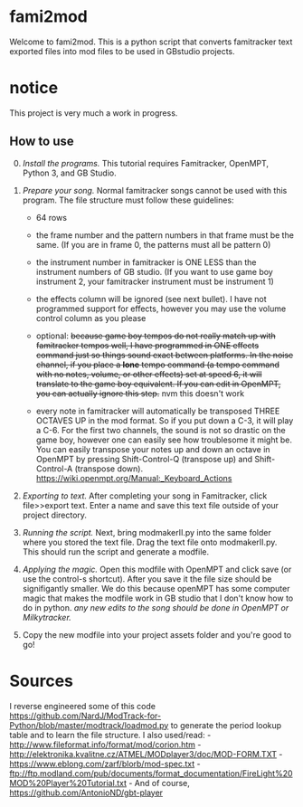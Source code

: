 # fami2mod


Welcome to fami2mod. This is a python script that converts famitracker text exported files into mod files to be used in GBstudio projects.

# notice

This project is very much a work in progress.


## How to use
0. *Install the programs.* This tutorial requires Famitracker, OpenMPT, Python 3, and GB Studio.
1. *Prepare your song.* Normal famitracker songs cannot be used with this program. The file structure must follow these guidelines:
    
    - 64 rows
    
    - the frame number and the pattern numbers in that frame must be the same. (If you are in frame 0, the patterns must all be pattern 0)
    
    - the instrument number in famitracker is ONE LESS than the instrument numbers of GB studio. (If you want to use game boy instrument 2, your famitracker instrument must be instrument 1)
    
    - the effects column will be ignored (see next bullet). I have 	not programmed support for effects, however you may use the volume control column as you please
    
    - optional: ~~because game boy tempos do not really match up with famitracker tempos well, I have programmed in ONE effects command just so things sound exact between platforms.
      In the noise channel, if you place a **lone** tempo command (a tempo command with no notes, volume, or other effects) set at speed 6, it will translate to the game boy equivalent.
      If you can edit in OpenMPT, you can actually ignore this step.~~ nvm this doesn't work
      
     - every note in famitracker will automatically be transposed THREE OCTAVES UP in the mod format. So if you put down a C-3, it will play a C-6. 
      For the first two channels, the sound is not so drastic on the game boy, however one can easily see how troublesome it might be.
      You can easily transpose your notes up and down an octave in OpenMPT by pressing Shift-Control-Q (transpose up) and Shift-Control-A (transpose down). https://wiki.openmpt.org/Manual:_Keyboard_Actions
      
      
      
2. *Exporting to text.* After completing your song in Famitracker, click file>>export text. Enter a name and save this text file outside of your project directory.

3. *Running the script.* Next, bring modmakerII.py into the same folder where you stored the text file. Drag the text file onto modmakerII.py. This should run the script and generate a modfile.

4. *Applying the magic.* Open this modfile with OpenMPT and click save (or use the control-s shortcut). After you save it the file size should be signifigantly smaller. We do this because openMPT has some computer magic that makes the modfile work in GB studio that I don't know how to do in python. *any new edits to the song should be done in OpenMPT or Milkytracker.*

5. Copy the new modfile into your project assets folder and you're good to go!


# Sources

I reverse engineered some of this code https://github.com/NardJ/ModTrack-for-Python/blob/master/modtrack/loadmod.py to generate the period lookup table and to learn the file structure. I also used/read:
    - http://www.fileformat.info/format/mod/corion.htm
    - http://elektronika.kvalitne.cz/ATMEL/MODplayer3/doc/MOD-FORM.TXT
    - https://www.eblong.com/zarf/blorb/mod-spec.txt
    - ftp://ftp.modland.com/pub/documents/format_documentation/FireLight%20MOD%20Player%20Tutorial.txt
    - And of course, https://github.com/AntonioND/gbt-player

